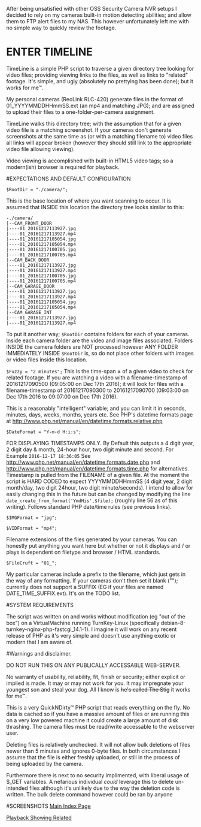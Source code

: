 After being unsatisfied with other OSS Security Camera NVR setups I decided to rely on my cameras built-in motion detecting abilities; and allow them to FTP alert files to my NAS.  This however unfortunately left me with no simple way to quickly review the footage.

# ENTER TIMELINE

TimeLine is a simple PHP script to traverse a given directory tree looking for video files; providing viewing links to the files, as well as links to "related" footage.  It's simple, and ugly (absolutely no prettying has been done); but it works for me™.

My personal cameras (ReoLink RLC-420) generate files in the format of 01_YYYYMMDDHHmmSS.ext (an mp4 and matching JPG); and are assigned to upload their files to a one-folder-per-camera assignment.

TimeLine walks this directory tree; with the assumption that for a given video file is a matching screenshot.  If your cameras don't generate screenshots at the same time as (or with a matching filename to) video files all links will appear broken (however they should still link to the appropriate video file allowing viewing).

Video viewing is accomplished with built-in HTML5 video tags; so a modern(ish) browser is required for playback.

#EXPECTATIONS AND DEFAULT CONFIGURATION

`$RootDir = "./camera/";`

This is the base location of where you want scanning to occur.  It is assumed that INSIDE this location the directory tree looks similar to this:

```
-./camera/
|--CAM_FRONT_DOOR
|----01_20161217113927.jpg
|----01_20161217113927.mp4
|----01_20161217105054.jpg
|----01_20161217105054.mp4
|----01_20161217100705.jpg
|----01_20161217100705.mp4
|--CAM_BACK_DOOR
|----01_20161217113927.jpg
|----01_20161217113927.mp4
|----01_20161217100705.jpg
|----01_20161217100705.mp4
|--CAM_GARAGE_DOOR
|----01_20161217113927.jpg
|----01_20161217113927.mp4
|----01_20161217105054.jpg
|----01_20161217105054.mp4
|--CAM_GARAGE_INT
|----01_20161217113927.jpg
|----01_20161217113927.mp4
```

To put it another way; `$RootDir` contains folders for each of your cameras.  Inside each camera folder are the video and image files associated.  Folders INSIDE the camera folders are NOT processed however ANY FOLDER IMMEDIATELY INSIDE `$RootDir` is, so do not place other folders with images or video files inside this location.

`$Fuzzy = "2 minutes";`
This is the time-span ± of a given video to check for related footage.  If you are watching a video with a filename-timestamp of 20161217090500 (09:05:00 on Dec 17th 2016); it will look for files with a filename-timestamp of 20161217090300 to 20161217090700 (09:03:00 on Dec 17th 2016 to 09:07:00 on Dec 17th 2016).

This is a reasonably "intelligent" variable; and you can limit it in seconds, minutes, days, weeks, months, years etc.  See PHP's datetime formats page at http://www.php.net/manual/en/datetime.formats.relative.php


`$DateFormat = "Y-m-d H:i:s";`

FOR DISPLAYING TIMESTAMPS ONLY.  By Default this outputs a 4 digit year, 2 digit day & month, 24-hour hour, two digit minute and second.  For Example `2016-12-17 18:36:05`  See http://www.php.net/manual/en/datetime.formats.date.php and http://www.php.net/manual/en/datetime.formats.time.php for alternatives.  Timestamp is pulled from the FILENAME of a given file.  At the moment the script is HARD CODED to expect YYYYMMDDHHmmSS (4 digit year, 2 digit month/day, two digit 24hour, two digit minute/seconds).  I intend to allow for easily changing this in the future but can be changed by modifying the line `date_create_from_format('YmdHis',$file);` (roughly line 56 as of this writing).  Follows standard PHP date/time rules (see previous links).


`$IMGFormat = "jpg";`

`$VIDFormat = "mp4";`

Filename extensions of the files generated by your cameras.  You can honestly put anything you want here but whether or not it displays and / or plays is dependent on filetype and browser / HTML standards.

`$FileCruft = "01_";`

My particular cameras include a prefix to the filename, which just gets in the way of any formatting.  If your cameras don't then set it blank (""); currently does not support a SUFFIX (EG if your files are named DATE_TIME_SUFFIX.ext).  It's on the TODO list.


#SYSTEM REQUIREMENTS

The script was written on and works without modification (eg "out of the box") on a VirtualMachine running TurnKey-Linux (specifically debian-8-turnkey-nginx-php-fastcgi_14.1-1).  I imagine it will work on any recent release of PHP as it's very simple and doesn't use anything exotic or modern that I am aware of.

#Warnings and disclaimer.

DO NOT RUN THIS ON ANY PUBLICALLY ACCESSABLE WEB-SERVER.

No warranty of usability, reliability, fit, finish or security; either explicit or implied is made.  It may or may not work for you.  It may impregnate your youngest son and steal your dog.  All I know is ~~he's called The Stig~~ it works for me™.

This is a very QuickNDirty™ PHP script that reads everything on the fly.  No data is cached so if you have a massive amount of files or are running this on a very low powered machine it could create a large amount of disk thrashing.  The camera files must be read/write accessable to the webserver user.

Deleting files is relatively unchecked.  It will not allow bulk deletions of files newer than 5 minutes and ignores 0-byte files.  In both circumstances I assume that the file is either freshly uploaded, or still in the process of being uploaded by the camera.

Furthermore there is next to no security implimented, with liberal usage of $_GET variables.  A nefarious individual *could* leverage this to delete un-intended files although it's unlikely due to the way the deletion code is written.  The bulk delete command however could be ran by anyone 

#SCREENSHOTS
[Main Index Page](https://github.com/ShanDestromp/TimeLine/blob/master/screenshots/index.png "Main Index Page")

[Playback Showing Related](https://github.com/ShanDestromp/TimeLine/blob/master/screenshots/related.png "Playback and Related Page")